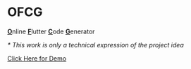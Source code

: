 # OFCG
<b><u>O</u></b>nline <b><u>F</b></u>lutter <b><u>C</b></u>ode <b><u>G</b></u>enerator

<i>* This work is only a technical expression of the project idea</i>

<a href="https://sujanavan.github.io/ofcg" >Click Here for Demo</a>

